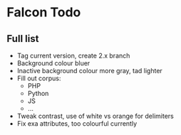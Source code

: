 # Falcon Todo

## Full list
* Tag current version, create 2.x branch
* Background colour bluer
* Inactive background colour more gray, tad lighter
* Fill out corpus:
  * PHP
  * Python
  * JS
  * ...
* Tweak contrast, use of white vs orange for delimiters
* Fix exa attributes, too colourful currently
